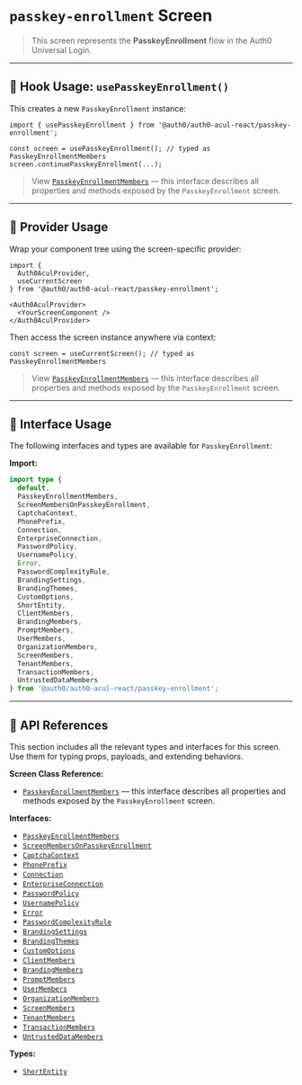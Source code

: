 # `passkey-enrollment` Screen

> This screen represents the **PasskeyEnrollment** flow in the Auth0 Universal Login.

---

## 🔹 Hook Usage: `usePasskeyEnrollment()`

This creates a new `PasskeyEnrollment` instance:

```tsx
import { usePasskeyEnrollment } from '@auth0/auth0-acul-react/passkey-enrollment';

const screen = usePasskeyEnrollment(); // typed as PasskeyEnrollmentMembers
screen.continuePasskeyEnrollment(...);
```

> View [`PasskeyEnrollmentMembers`](https://auth0.github.io/universal-login/interfaces/Classes.PasskeyEnrollmentMembers.html) — this interface describes all properties and methods exposed by the `PasskeyEnrollment` screen.

---

## 🔹 Provider Usage

Wrap your component tree using the screen-specific provider:

```tsx
import {
  Auth0AculProvider,
  useCurrentScreen
} from '@auth0/auth0-acul-react/passkey-enrollment';

<Auth0AculProvider>
  <YourScreenComponent />
</Auth0AculProvider>
```

Then access the screen instance anywhere via context:

```tsx
const screen = useCurrentScreen(); // typed as PasskeyEnrollmentMembers
```

> View [`PasskeyEnrollmentMembers`](https://auth0.github.io/universal-login/interfaces/Classes.PasskeyEnrollmentMembers.html) — this interface describes all properties and methods exposed by the `PasskeyEnrollment` screen.

---

## 🔹 Interface Usage

The following interfaces and types are available for `PasskeyEnrollment`:

**Import:**

```ts
import type {
  default,
  PasskeyEnrollmentMembers,
  ScreenMembersOnPasskeyEnrollment,
  CaptchaContext,
  PhonePrefix,
  Connection,
  EnterpriseConnection,
  PasswordPolicy,
  UsernamePolicy,
  Error,
  PasswordComplexityRule,
  BrandingSettings,
  BrandingThemes,
  CustomOptions,
  ShortEntity,
  ClientMembers,
  BrandingMembers,
  PromptMembers,
  UserMembers,
  OrganizationMembers,
  ScreenMembers,
  TenantMembers,
  TransactionMembers,
  UntrustedDataMembers
} from '@auth0/auth0-acul-react/passkey-enrollment';
```

---

## 🔸 API References

This section includes all the relevant types and interfaces for this screen. Use them for typing props, payloads, and extending behaviors.

**Screen Class Reference:**  
- [`PasskeyEnrollmentMembers`](https://auth0.github.io/universal-login/interfaces/Classes.PasskeyEnrollmentMembers.html) — this interface describes all properties and methods exposed by the `PasskeyEnrollment` screen.

**Interfaces:**
- [`PasskeyEnrollmentMembers`](https://auth0.github.io/universal-login/interfaces/Classes.PasskeyEnrollmentMembers.html)
- [`ScreenMembersOnPasskeyEnrollment`](https://auth0.github.io/universal-login/interfaces/Classes.ScreenMembersOnPasskeyEnrollment.html)
- [`CaptchaContext`](https://auth0.github.io/universal-login/interfaces/Classes.CaptchaContext.html)
- [`PhonePrefix`](https://auth0.github.io/universal-login/interfaces/Classes.PhonePrefix.html)
- [`Connection`](https://auth0.github.io/universal-login/interfaces/Classes.Connection.html)
- [`EnterpriseConnection`](https://auth0.github.io/universal-login/interfaces/Classes.EnterpriseConnection.html)
- [`PasswordPolicy`](https://auth0.github.io/universal-login/interfaces/Classes.PasswordPolicy.html)
- [`UsernamePolicy`](https://auth0.github.io/universal-login/interfaces/Classes.UsernamePolicy.html)
- [`Error`](https://auth0.github.io/universal-login/interfaces/Classes.Error.html)
- [`PasswordComplexityRule`](https://auth0.github.io/universal-login/interfaces/Classes.PasswordComplexityRule.html)
- [`BrandingSettings`](https://auth0.github.io/universal-login/interfaces/Classes.BrandingSettings.html)
- [`BrandingThemes`](https://auth0.github.io/universal-login/interfaces/Classes.BrandingThemes.html)
- [`CustomOptions`](https://auth0.github.io/universal-login/interfaces/Classes.CustomOptions.html)
- [`ClientMembers`](https://auth0.github.io/universal-login/interfaces/Classes.ClientMembers.html)
- [`BrandingMembers`](https://auth0.github.io/universal-login/interfaces/Classes.BrandingMembers.html)
- [`PromptMembers`](https://auth0.github.io/universal-login/interfaces/Classes.PromptMembers.html)
- [`UserMembers`](https://auth0.github.io/universal-login/interfaces/Classes.UserMembers.html)
- [`OrganizationMembers`](https://auth0.github.io/universal-login/interfaces/Classes.OrganizationMembers.html)
- [`ScreenMembers`](https://auth0.github.io/universal-login/interfaces/Classes.ScreenMembers.html)
- [`TenantMembers`](https://auth0.github.io/universal-login/interfaces/Classes.TenantMembers.html)
- [`TransactionMembers`](https://auth0.github.io/universal-login/interfaces/Classes.TransactionMembers.html)
- [`UntrustedDataMembers`](https://auth0.github.io/universal-login/interfaces/Classes.UntrustedDataMembers.html)


**Types:**
- [`ShortEntity`](https://auth0.github.io/universal-login/types/Classes.ShortEntity.html)
